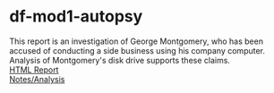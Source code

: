 # df-mod1-autopsy
This report is an investigation of George Montgomery, who has been accused of conducting a side business using his company computer. Analysis of Montgomery's disk drive supports these claims. 
<br>
[HTML Report](https://arnhrt.github.io/df-mod1-autopsy/report.html)
<br>
[Notes/Analysis](NotesToSelf.md)
